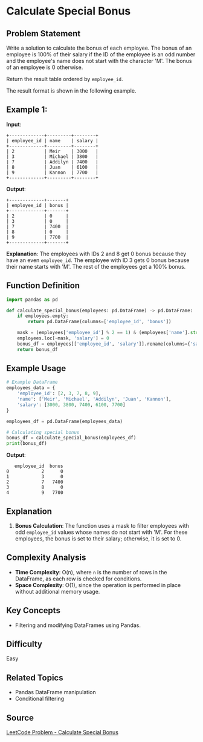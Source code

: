 # Calculate Special Bonus

## Problem Statement
Write a solution to calculate the bonus of each employee. The bonus of an employee is 100% of their salary if the ID of the employee is an odd number and the employee's name does not start with the character 'M'. The bonus of an employee is 0 otherwise.

Return the result table ordered by `employee_id`.

The result format is shown in the following example.

## Example 1:

**Input**:
```
+-------------+---------+--------+
| employee_id | name    | salary |
+-------------+---------+--------+
| 2           | Meir    | 3000   |
| 3           | Michael | 3800   |
| 7           | Addilyn | 7400   |
| 8           | Juan    | 6100   |
| 9           | Kannon  | 7700   |
+-------------+---------+--------+
```

**Output**:
```
+-------------+-------+
| employee_id | bonus |
+-------------+-------+
| 2           | 0     |
| 3           | 0     |
| 7           | 7400  |
| 8           | 0     |
| 9           | 7700  |
+-------------+-------+
```

**Explanation**:
The employees with IDs 2 and 8 get 0 bonus because they have an even `employee_id`. The employee with ID 3 gets 0 bonus because their name starts with 'M'. The rest of the employees get a 100% bonus.

## Function Definition
```python
import pandas as pd

def calculate_special_bonus(employees: pd.DataFrame) -> pd.DataFrame:
    if employees.empty:
        return pd.DataFrame(columns=['employee_id', 'bonus'])

    mask = (employees['employee_id'] % 2 == 1) & (employees['name'].str[0] != 'M')
    employees.loc[~mask, 'salary'] = 0
    bonus_df = employees[['employee_id', 'salary']].rename(columns={'salary': 'bonus'})
    return bonus_df
```

## Example Usage
```python
# Example DataFrame
employees_data = {
    'employee_id': [2, 3, 7, 8, 9],
    'name': ['Meir', 'Michael', 'Addilyn', 'Juan', 'Kannon'],
    'salary': [3000, 3800, 7400, 6100, 7700]
}

employees_df = pd.DataFrame(employees_data)

# Calculating special bonus
bonus_df = calculate_special_bonus(employees_df)
print(bonus_df)
```

**Output**:
```
   employee_id  bonus
0            2      0
1            3      0
2            7   7400
3            8      0
4            9   7700
```

## Explanation
1. **Bonus Calculation**: The function uses a mask to filter employees with odd `employee_id` values whose names do not start with 'M'. For these employees, the bonus is set to their salary; otherwise, it is set to 0.

## Complexity Analysis
- **Time Complexity**: O(n), where `n` is the number of rows in the DataFrame, as each row is checked for conditions.
- **Space Complexity**: O(1), since the operation is performed in place without additional memory usage.

## Key Concepts
- Filtering and modifying DataFrames using Pandas.

## Difficulty
Easy

## Related Topics
- Pandas DataFrame manipulation
- Conditional filtering

## Source
[LeetCode Problem - Calculate Special Bonus](https://leetcode.com/problems/calculate-special-bonus)
